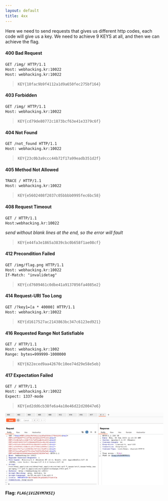 ```yaml
---
layout: default
title: 4xx
---
```


Here we need to send requests that gives us different http codes, each code will give us a key. We need to achieve 9 KEYS at all, and then we can achieve the flag.

#### 400 Bad Request
```
GET /img/ HTTP/1.1
Host: webhacking.kr:10022
Host: webhacking.kr:10022
``` 
> `KEY{10fac9b9f4112a1d9a650fec275bf164}` 


#### 403 Forbidden
```
GET /img/ HTTP/1.1
Host: webhacking.kr:10022
``` 
> `KEY{cd79de80772c1873bcf63e41e3379c6f}` 


#### 404 Not Found
```
GET /not_found HTTP/1.1
Host: webhacking.kr:10022
``` 
> `KEY{23c0b3a9ccc44b72f17a99eadb351d2f}` 

#### 405 Method Not Allowed
```
TRACE / HTTP/1.1
Host: webhacking.kr:10022
``` 
> `KEY{e5602408f2037c05bbbb0995fec6bc58}` 

#### 408 Request Timeout
```
GET / HTTP/1.1
Host:webhacking.kr:10022
``` 
*send without blank lines at the end, so the error will fault* 
> `KEY{e44fa3e1865a3839cbc0b658f1ae08cf}` 

#### 412 Precondition Failed
```
GET /img/flag.png HTTP/1.1
Host: webhacking.kr:10022
If-Match: "invalidetag"
``` 
> `KEY{cd7609461c0dbe41a9137056fa4085e2}` 

#### 414 Request-URI Too Long
```
GET /?key1=[a * 40000] HTTP/1.1
Host: webhacking.kr:10022
``` 
> `KEY{d1617527ac2143863bc347c6123ed921}` 

#### 416 Requested Range Not Satisfiable
```
GET / HTTP/1.1
Host: webhacking.kr:1002
Range: bytes=999999-1000000
``` 
> `KEY{622eced9aa42670c10ee74d29e58e5eb}` 

#### 417 Expectation Failed
```
GET / HTTP/1.1
Host: webhacking.kr:10022
Expect: 1337-mode
``` 
> `KEY{ed2dd6cb38fe6a4a10e46d22d20047e6}` 


![FINAL image](./images/4xx.png)


**Flag:** ***`FLAG{iViZGYM7K5I}`*** 


